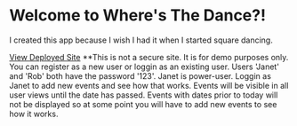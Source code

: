 
# Welcome to Where's The Dance?!
I created this app because I wish I had it when I started square dancing.

[View Deployed Site](https://wheresthedance.herokuapp.com/) **This is not a secure site. It is for demo purposes only.  You can register as a new user or loggin as an existing user. Users 'Janet' and 'Rob' both have the password '123'.  Janet is power-user.  Loggin as Janet to add new events and see how that works. Events will be visible in all user views until the date has passed.
Events with dates prior to today will not be displayed so at some point you will have to add new events to see how it works.



<!-- ![ListOfEventsPowerView](/src/images/powerViewListEvents.png "List of events, power view") -->

<!-- ![ListOfEventsPowerView](/src/images/RegularViewListEvents.png "List of events, regular view") -->